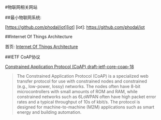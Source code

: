 #物联网相关网站

##最小物联网系统: 

[https://github.com/phodal/iot][iot]
[iot]: https://github.com/phodal/iot

##Internet Of Things Architecture

首页: [Internet Of Things Architecture](http://www.iot-a.eu/)

##IETF CoAP协议

[Constrained Application Protocol (CoAP) draft-ietf-core-coap-18](https://tools.ietf.org/html/draft-ietf-core-coap-18)

>  The Constrained Application Protocol (CoAP) is a specialized web
   transfer protocol for use with constrained nodes and constrained
   (e.g., low-power, lossy) networks.  The nodes often have 8-bit
   microcontrollers with small amounts of ROM and RAM, while constrained
   networks such as 6LoWPAN often have high packet error rates and a
   typical throughput of 10s of kbit/s.  The protocol is designed for
   machine-to-machine (M2M) applications such as smart energy and
   building automation.